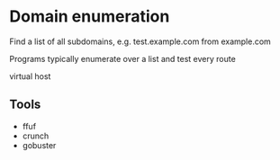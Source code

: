 # Domain enumeration

Find a list of all subdomains, e.g. test.example.com from example.com

Programs typically enumerate over a list and test every route

virtual host

## Tools

- ffuf
- crunch
- gobuster